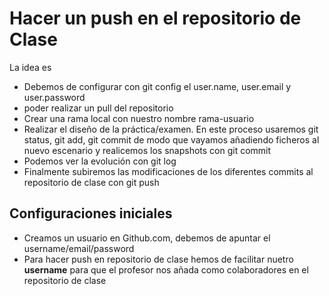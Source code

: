 # Hacer un push en el repositorio de Clase
La idea es 
* Debemos de configurar con git config el user.name, user.email y user.password
* poder realizar un pull del repositorio
* Crear una rama local con nuestro nombre rama-usuario
* Realizar el diseño de la práctica/examen. En este proceso usaremos git status, git add, git commit de modo que vayamos añadiendo ficheros al nuevo escenario y realicemos los snapshots con git commit
* Podemos ver la evolución con git log
* Finalmente subiremos las modificaciones de los diferentes commits al repositorio de clase con git push
## Configuraciones iniciales
* Creamos un usuario en Github.com, debemos de apuntar el username/email/password
* Para hacer push en repositorio de clase hemos de facilitar nuetro **username** para que el profesor nos añada como colaboradores en el repositorio de clase

